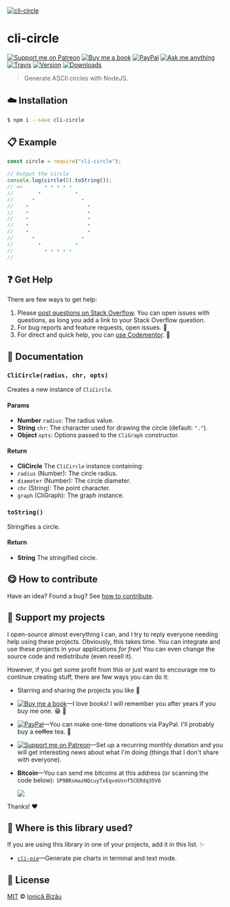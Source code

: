 <!-- Please do not edit this file. Edit the `blah` field in the `package.json` instead. If in doubt, open an issue. -->


[![cli-circle](http://i.imgur.com/MzPIRPD.png)](#)

# cli-circle

 [![Support me on Patreon][badge_patreon]][patreon] [![Buy me a book][badge_amazon]][amazon] [![PayPal][badge_paypal_donate]][paypal-donations] [![Ask me anything](https://img.shields.io/badge/ask%20me-anything-1abc9c.svg)](https://github.com/IonicaBizau/ama) [![Travis](https://img.shields.io/travis/IonicaBizau/node-cli-circle.svg)](https://travis-ci.org/IonicaBizau/node-cli-circle/) [![Version](https://img.shields.io/npm/v/cli-circle.svg)](https://www.npmjs.com/package/cli-circle) [![Downloads](https://img.shields.io/npm/dt/cli-circle.svg)](https://www.npmjs.com/package/cli-circle)

> Generate ASCII circles with NodeJS.

## :cloud: Installation

```sh
$ npm i --save cli-circle
```


## :clipboard: Example



```js
const circle = require("cli-circle");

// Output the circle
console.log(circle(5).toString());
// =>       • • • • •
//        •           •
//      •               •
//    •                   •
//    •                   •
//    •                   •
//    •                   •
//    •                   •
//      •               •
//        •           •
//          • • • • •
//
```



## :question: Get Help

There are few ways to get help:

 1. Please [post questions on Stack Overflow](https://stackoverflow.com/questions/ask). You can open issues with questions, as long you add a link to your Stack Overflow question.
 2. For bug reports and feature requests, open issues. :bug:
 3. For direct and quick help, you can [use Codementor](https://www.codementor.io/johnnyb). :rocket:


## :memo: Documentation


### `CliCircle(radius, chr, opts)`
Creates a new instance of `CliCircle`.

#### Params

- **Number** `radius`: The radius value.
- **String** `chr`: The character used for drawing the circle (default: `"."`).
- **Object** `opts`: Options passed to the `CliGraph` constructor.

#### Return
- **CliCircle** The `CliCircle` instance containing:
 - `radius` (Number): The circle radius.
 - `diameter` (Number): The circle diameter.
 - `chr` (String): The point character.
 - `graph` (CliGraph): The graph instance.

### `toString()`
Stringifies a circle.

#### Return
- **String** The stringified circle.



## :yum: How to contribute
Have an idea? Found a bug? See [how to contribute][contributing].


## :sparkling_heart: Support my projects

I open-source almost everything I can, and I try to reply everyone needing help using these projects. Obviously,
this takes time. You can integrate and use these projects in your applications *for free*! You can even change the source code and redistribute (even resell it).

However, if you get some profit from this or just want to encourage me to continue creating stuff, there are few ways you can do it:

 - Starring and sharing the projects you like :rocket:
 - [![Buy me a book][badge_amazon]][amazon]—I love books! I will remember you after years if you buy me one. :grin: :book:
 - [![PayPal][badge_paypal]][paypal-donations]—You can make one-time donations via PayPal. I'll probably buy a ~~coffee~~ tea. :tea:
 - [![Support me on Patreon][badge_patreon]][patreon]—Set up a recurring monthly donation and you will get interesting news about what I'm doing (things that I don't share with everyone).
 - **Bitcoin**—You can send me bitcoins at this address (or scanning the code below): `1P9BRsmazNQcuyTxEqveUsnf5CERdq35V6`

    ![](https://i.imgur.com/z6OQI95.png)

Thanks! :heart:


## :dizzy: Where is this library used?
If you are using this library in one of your projects, add it in this list. :sparkles:


 - [`cli-pie`](https://github.com/IonicaBizau/node-cli-pie)—Generate pie charts in terminal and text mode.

## :scroll: License

[MIT][license] © [Ionică Bizău][website]

[badge_patreon]: http://ionicabizau.github.io/badges/patreon.svg
[badge_amazon]: http://ionicabizau.github.io/badges/amazon.svg
[badge_paypal]: http://ionicabizau.github.io/badges/paypal.svg
[badge_paypal_donate]: http://ionicabizau.github.io/badges/paypal_donate.svg
[patreon]: https://www.patreon.com/ionicabizau
[amazon]: http://amzn.eu/hRo9sIZ
[paypal-donations]: https://www.paypal.com/cgi-bin/webscr?cmd=_s-xclick&hosted_button_id=RVXDDLKKLQRJW
[donate-now]: http://i.imgur.com/6cMbHOC.png

[license]: http://showalicense.com/?fullname=Ionic%C4%83%20Biz%C4%83u%20%3Cbizauionica%40gmail.com%3E%20(https%3A%2F%2Fionicabizau.net)&year=2015#license-mit
[website]: https://ionicabizau.net
[contributing]: /CONTRIBUTING.md
[docs]: /DOCUMENTATION.md
